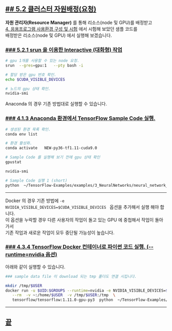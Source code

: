 [userguide]: https://github.com/dasandata/Open_HPC/tree/master/Document/User%20Guide#-%EB%AA%A9%EC%B0%A8
[ohpc]: http://openhpc.community/
[slurm]: https://slurm.schedmd.com/

[4]: https://github.com/dasandata/Open_HPC/tree/master/Document/User%20Guide/4_app_env
[4.1]: https://github.com/dasandata/Open_HPC/blob/master/Document/User%20Guide/4_app_env/4.1_Anaconda.md
[4.2]: https://github.com/dasandata/Open_HPC/blob/master/Document/User%20Guide/4_app_env/4.2_Module.md
[4.3]: https://github.com/dasandata/Open_HPC/blob/master/Document/User%20Guide/4_app_env/4.3_Docker.md
[4.4]: https://github.com/dasandata/Open_HPC/blob/master/Document/User%20Guide/4_app_env/4.4_Singularity.md

[5]: https://github.com/dasandata/Open_HPC/tree/master/Document/User%20Guide/5_use_resource
[5.1]: https://github.com/dasandata/Open_HPC/blob/master/Document/User%20Guide/5_use_resource/5.1_Resource_manager_Intro.md
[5.2]: https://github.com/dasandata/Open_HPC/blob/master/Document/User%20Guide/5_use_resource/5.2_Allocate_Resource.md
[5.3]: https://github.com/dasandata/Open_HPC/blob/master/Document/User%20Guide/5_use_resource/5.3_Priority_submitted_job_and_start_time.md

## [## 5.2  클러스터 자원배정(요청)][5]  

**자원 관리자(Resource Manager)** 를 통해 리소스(node 및 GPU)를 배정받고  
[4. 응용프로그램 사용환경 구성 및 시험][4] 에서 시험해 보았던 샘플 코드를  
배정받은 리소스(node 및 GPU) 에서 실행해 보겠습니다.

### [### 5.2.1  srun 을 이용한  Interactive (대화형) 작업][5.2]
```bash
# gpu 1개를 사용할 수 있는 node 요청.
srun  --gres=gpu:1   --pty bash -i

# 할당 받은 gpu 번호 확인.
echo $CUDA_VISIBLE_DEVICES

# 노드의 gpu 상태 확인.
nvidia-smi

```

Anaconda 의 경우 기존 방법대로 실행할 수 있습니다.

### [### 4.1.3 Anaconda 환경에서 TensorFlow Sample Code 실행.][4.1]

```bash
# 생성된 환경 목록 확인.
conda env list

# 환경 활성화.
conda activate   NEW-py36-tf1.11-cuda9.0  

# Sample Code 를 실행해 보기 전에 gpu 상태 확인
gpustat

nvidia-smi

# Sample Code 실행 1 (short)
python  ~/TensorFlow-Examples/examples/3_NeuralNetworks/neural_network_raw.py
```

***

Docker 의 경우 기존 방법에 `-e NVIDIA_VISIBLE_DEVICES=$CUDA_VISIBLE_DEVICES ` 옵션을 추가해서 실행 해야 합니다.  
이 옵션을 누락할 경우 다른 사용자의 작업이 돌고 있는 GPU 에 중첩해서 작업이 돌아가서  
기존 작업과 새로운 작업이 모두 중단될 가능성이 높습니다.  

### [### 4.3.4 TensorFlow Docker 컨테이너로 파이썬 코드 실행. (--runtime=nvidia 옵션)][4.3]

아래와 같이 실행할 수 있습니다.

```bash
### sample data file 이 download 되는 tmp 폴더도 연결 시킵니다.

mkdir /tmp/$USER
docker run -u $UID:$GROUPS --runtime=nvidia -e NVIDIA_VISIBLE_DEVICES=$CUDA_VISIBLE_DEVICES \
   --rm  -v ~:/home/$USER  -v /tmp/$USER:/tmp  \
   tensorflow/tensorflow:1.11.0-gpu-py3  python  ~/TensorFlow-Examples/examples/3_NeuralNetworks/neural_network_raw.py

```





***

## [끝][5.2]
